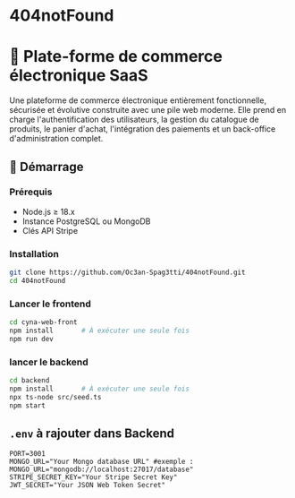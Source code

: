 # 404notFound

# 🛒 Plate-forme de commerce électronique SaaS

Une plateforme de commerce électronique entièrement fonctionnelle, sécurisée et évolutive construite avec une pile web moderne. Elle prend en charge l'authentification des utilisateurs, la gestion du catalogue de produits, le panier d'achat, l'intégration des paiements et un back-office d'administration complet.


## 🚀 Démarrage

### Prérequis
- Node.js ≥ 18.x
- Instance PostgreSQL ou MongoDB
- Clés API Stripe

### Installation

```bash
git clone https://github.com/Oc3an-Spag3tti/404notFound.git
cd 404notFound
```

### Lancer le frontend

```bash
cd cyna-web-front
npm install       # À exécuter une seule fois
npm run dev
```

### lancer le backend

```bash
cd backend
npm install       # À exécuter une seule fois
npx ts-node src/seed.ts
npm start
```


## ```.env``` à rajouter dans Backend
```
PORT=3001
MONGO_URL="Your Mongo database URL" #exemple : MONGO_URL="mongodb://localhost:27017/database"
STRIPE_SECRET_KEY="Your Stripe Secret Key"
JWT_SECRET="Your JSON Web Token Secret"
```
